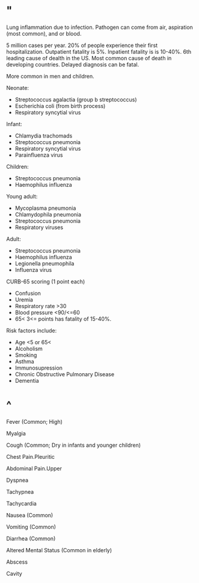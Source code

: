 # "

Lung inflammation due to infection.
Pathogen can come from air, aspiration (most common), and or blood.

5 million cases per year.
20% of people experience their first hospitalization.
Outpatient fatality is 5%.
Inpatient fatality is is 10-40%.
6th leading cause of dealth in the US.
Most common cause of death in developing countries.
Delayed diagnosis can be fatal.

More common in men and children.

Neonate:
- Streptococcus agalactia (group b streptococcus)
- Escherichia coli (from birth process)
- Respiratory syncytial virus

Infant:
- Chlamydia trachomads
- Streptococcus pneumonia
- Respiratory syncytial virus
- Parainfluenza virus

Children:
- Streptococcus pneumonia
- Haemophilus influenza

Young adult:
- Mycoplasma pneumonia
- Chlamydophila pneumonia
- Streptococcus pneumonia
- Respiratory viruses

Adult:
- Streptococcus pneumonia
- Haemophilus influenza
- Legionella pneumophila
- Influenza virus

CURB-65 scoring (1 point each)
- Confusion
- Uremia
- Respiratory rate >30
- Blood pressure <90/<=60
- 65<
3<= points has fatality of 15-40%.

Risk factors include:
- Age <5 or 65<
- Alcoholism
- Smoking
- Asthma
- Immunosupression
- Chronic Obstructive Pulmonary Disease
- Dementia

# ^

Fever
(Common; High)

Myalgia

Cough
(Common; Dry in infants and younger children)

Chest Pain.Pleuritic

Abdominal Pain.Upper

Dyspnea

Tachypnea

Tachycardia

Nausea
(Common)

Vomiting
(Common)

Diarrhea
(Common)

Altered Mental Status
(Common in elderly)

Abscess

Cavity

